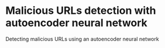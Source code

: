 # Malicious URLs detection with autoencoder neural network
Detecting malicious URLs using an autoencoder neural network
